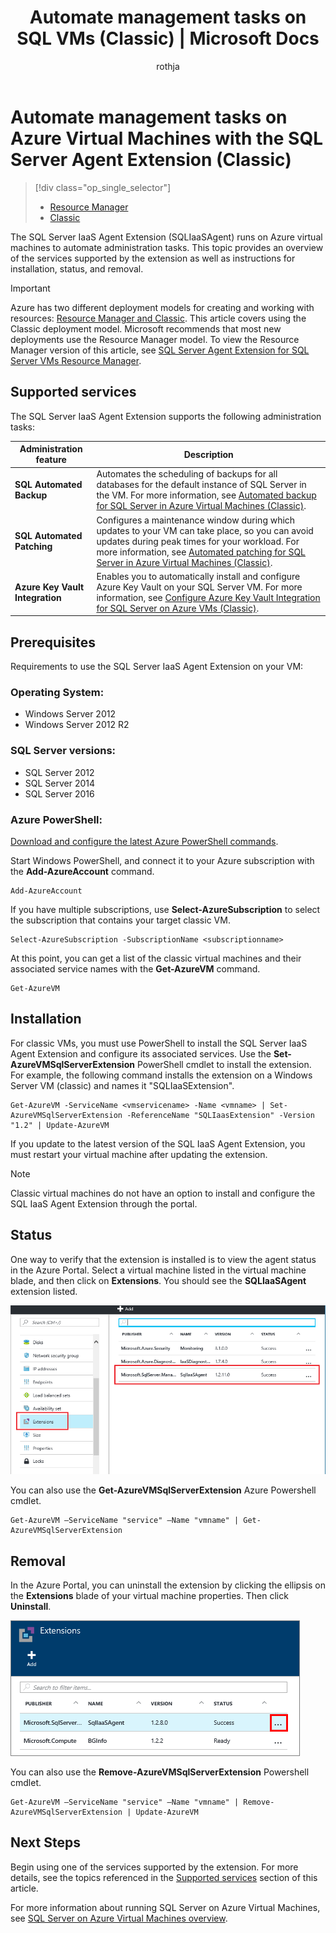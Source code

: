 ﻿---
title: Automate management tasks on SQL VMs (Classic) | Microsoft Docs
description: This topic describes how to manage the SQL Server agent extension, which automates specific SQL Server administration tasks. These include Automated Backup, Automated Patching, and Azure Key Vault Integration. This topic uses the classic deployment mode.
services: virtual-machines-windows
documentationcenter: ''
author: rothja
manager: jhubbard
editor: ''
tags: azure-service-management

ms.assetid: a9bda2e7-cdba-427c-bc30-77cde4376f3a
ms.service: virtual-machines-sql
ms.devlang: na
ms.topic: article
ms.tgt_pltfrm: vm-windows-sql-server
ms.workload: iaas-sql-server
ms.date: 01/18/2017
ms.author: jroth
ms.custom: H1Hack27Feb2017
---
# Automate management tasks on Azure Virtual Machines with the SQL Server Agent Extension (Classic)
> [!div class="op_single_selector"]
> * [Resource Manager](../sql/virtual-machines-windows-sql-server-agent-extension.md)
> * [Classic](../classic/sql-server-agent-extension.md)
> 
>
 
The SQL Server IaaS Agent Extension (SQLIaaSAgent) runs on Azure virtual machines to automate administration tasks. This topic provides an overview of the services supported by the extension as well as instructions for installation, status, and removal.

> [!IMPORTANT] 
> Azure has two different deployment models for creating and working with resources: [Resource Manager and Classic](../../../azure-resource-manager/resource-manager-deployment-model.md). This article covers using the Classic deployment model. Microsoft recommends that most new deployments use the Resource Manager model. To view the Resource Manager version of this article, see [SQL Server Agent Extension for SQL Server VMs Resource Manager](../sql/virtual-machines-windows-sql-server-agent-extension.md).

## Supported services
The SQL Server IaaS Agent Extension supports the following administration tasks:

| Administration feature | Description |
| --- | --- |
| **SQL Automated Backup** |Automates the scheduling of backups for all databases for the default instance of SQL Server in the VM. For more information, see [Automated backup for SQL Server in Azure Virtual Machines (Classic)](../classic/sql-automated-backup.md). |
| **SQL Automated Patching** |Configures a maintenance window during which updates to your VM can take place, so  you can avoid updates during peak times for your workload. For more information, see [Automated patching for SQL Server in Azure Virtual Machines (Classic)](../classic/sql-automated-patching.md). |
| **Azure Key Vault Integration** |Enables you to automatically install and configure Azure Key Vault on your SQL Server VM. For more information, see [Configure Azure Key Vault Integration for SQL Server on Azure VMs (Classic)](../classic/ps-sql-keyvault.md). |

## Prerequisites
Requirements to use the SQL Server IaaS Agent Extension on your VM:

### Operating System:
* Windows Server 2012
* Windows Server 2012 R2

### SQL Server versions:
* SQL Server 2012
* SQL Server 2014
* SQL Server 2016

### Azure PowerShell:
[Download and configure the latest Azure PowerShell commands](/powershell/azure/overview).

Start Windows PowerShell, and connect it to your Azure subscription with the **Add-AzureAccount** command.

    Add-AzureAccount

If you have multiple subscriptions, use **Select-AzureSubscription** to select the subscription that contains your target classic VM.

    Select-AzureSubscription -SubscriptionName <subscriptionname>

At this point, you can get a list of the classic virtual machines and their associated service names with the **Get-AzureVM** command.

    Get-AzureVM

## Installation
For classic VMs, you must use PowerShell to install the SQL Server IaaS Agent Extension and configure its associated services. Use the **Set-AzureVMSqlServerExtension** PowerShell cmdlet to install the extension. For example, the following command installs the extension on a Windows Server VM (classic) and names it "SQLIaaSExtension".

    Get-AzureVM -ServiceName <vmservicename> -Name <vmname> | Set-AzureVMSqlServerExtension -ReferenceName "SQLIaasExtension" -Version "1.2" | Update-AzureVM

If you update to the latest version of the SQL IaaS Agent Extension, you must restart your virtual machine after updating the extension.

> [!NOTE]
> Classic virtual machines do not have an option to install and configure the SQL IaaS Agent Extension through the portal.
> 
> 

## Status
One way to verify that the extension is installed is to view the agent status in the Azure Portal. Select a virtual machine listed in the virtual machine blade, and then click on **Extensions**. You should see the **SQLIaaSAgent** extension listed.

![SQL Server IaaS Agent Extension in Azure Portal](./media/virtual-machines-windows-classic-sql-server-agent-extension/azure-sql-server-iaas-agent-portal.png)

You can also use the **Get-AzureVMSqlServerExtension** Azure Powershell cmdlet.

    Get-AzureVM –ServiceName "service" –Name "vmname" | Get-AzureVMSqlServerExtension

## Removal
In the Azure Portal, you can uninstall the extension by clicking the ellipsis on the **Extensions** blade of your virtual machine properties. Then click **Uninstall**.

![Uninstall the SQL Server IaaS Agent Extension in Azure Portal](./media/virtual-machines-windows-classic-sql-server-agent-extension/azure-sql-server-iaas-agent-uninstall.png)

You can also use the **Remove-AzureVMSqlServerExtension** Powershell cmdlet.

    Get-AzureVM –ServiceName "service" –Name "vmname" | Remove-AzureVMSqlServerExtension | Update-AzureVM

## Next Steps
Begin using one of the services supported by the extension. For more details, see the topics referenced in the [Supported services](#supported-services) section of this article.

For more information about running SQL Server on Azure Virtual Machines, see [SQL Server on Azure Virtual Machines overview](../sql/virtual-machines-windows-sql-server-iaas-overview.md).

